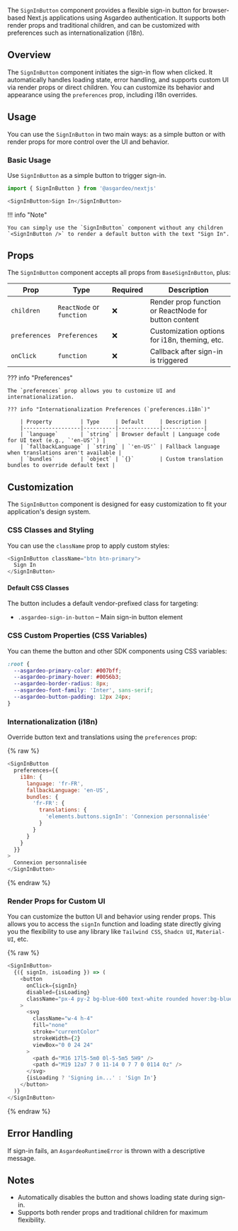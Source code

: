 The `SignInButton` component provides a flexible sign-in button for browser-based Next.js applications using Asgardeo authentication. It supports both render props and traditional children, and can be customized with preferences such as internationalization (i18n).

## Overview

The `SignInButton` component initiates the sign-in flow when clicked. It automatically handles loading state, error handling, and supports custom UI via render props or direct children. You can customize its behavior and appearance using the `preferences` prop, including i18n overrides.

## Usage

You can use the `SignInButton` in two main ways: as a simple button or with render props for more control over the UI and behavior.

### Basic Usage

Use `SignInButton` as a simple button to trigger sign-in.

```javascript title="SignInButton Example"
import { SignInButton } from '@asgardeo/nextjs'

<SignInButton>Sign In</SignInButton>
```

!!! info "Note"

    You can simply use the `SignInButton` component without any children `<SignInButton />` to render a default button with the text "Sign In".

## Props

The `SignInButton` component accepts all props from `BaseSignInButton`, plus:

| Prop         | Type                         | Required | Description |
|--------------|-----------------------------|----------|-------------|
| `children`   | `ReactNode` or `function`    | ❌       | Render prop function or ReactNode for button content |
| `preferences`| `Preferences`                | ❌       | Customization options for i18n, theming, etc. |
| `onClick`    | `function`                   | ❌       | Callback after sign-in is triggered |

??? info "Preferences"

    The `preferences` prop allows you to customize UI and internationalization.

    ??? info "Internationalization Preferences (`preferences.i18n`)"

        | Property         | Type     | Default     | Description |
        |------------------|----------|-------------|-------------|
        | `language`       | `string` | Browser default | Language code for UI text (e.g., `'en-US'`) |
        | `fallbackLanguage` | `string` | `'en-US'` | Fallback language when translations aren't available |
        | `bundles`        | `object` | `{}`        | Custom translation bundles to override default text |

## Customization

The `SignInButton` component is designed for easy customization to fit your application's design system.

### CSS Classes and Styling

You can use the `className` prop to apply custom styles:

```javascript
<SignInButton className="btn btn-primary">
  Sign In
</SignInButton>
```

#### Default CSS Classes

The button includes a default vendor-prefixed class for targeting:

- `.asgardeo-sign-in-button` – Main sign-in button element

### CSS Custom Properties (CSS Variables)

You can theme the button and other SDK components using CSS variables:

```css
:root {
  --asgardeo-primary-color: #007bff;
  --asgardeo-primary-hover: #0056b3;
  --asgardeo-border-radius: 8px;
  --asgardeo-font-family: 'Inter', sans-serif;
  --asgardeo-button-padding: 12px 24px;
}
```

### Internationalization (i18n)

Override button text and translations using the `preferences` prop:

{% raw %}

```javascript
<SignInButton
  preferences={{
    i18n: {
      language: 'fr-FR',
      fallbackLanguage: 'en-US',
      bundles: {
        'fr-FR': {
          translations: {
            'elements.buttons.signIn': 'Connexion personnalisée'
          }
        }
      }
    }
  }}
>
  Connexion personnalisée
</SignInButton>
```

{% endraw %}

### Render Props for Custom UI

You can customize the button UI and behavior using render props. This allows you to access the `signIn` function and loading state directly giving you the flexibility to use any library like `Tailwind CSS`, `Shadcn UI`, `Material-UI`, etc.

{% raw %}

```javascript
<SignInButton>
  {({ signIn, isLoading }) => (
    <button
      onClick={signIn}
      disabled={isLoading}
      className="px-4 py-2 bg-blue-600 text-white rounded hover:bg-blue-700 transition disabled:opacity-50 flex items-center gap-2"
    >
      <svg
        className="w-4 h-4"
        fill="none"
        stroke="currentColor"
        strokeWidth={2}
        viewBox="0 0 24 24"
      >
        <path d="M16 17l5-5m0 0l-5-5m5 5H9" />
        <path d="M19 12a7 7 0 11-14 0 7 7 0 0114 0z" />
      </svg>
      {isLoading ? 'Signing in...' : 'Sign In'}
    </button>
  )}
</SignInButton>
```

{% endraw %}

## Error Handling

If sign-in fails, an `AsgardeoRuntimeError` is thrown with a descriptive message.

## Notes

- Automatically disables the button and shows loading state during sign-in.
- Supports both render props and traditional children for maximum flexibility.
